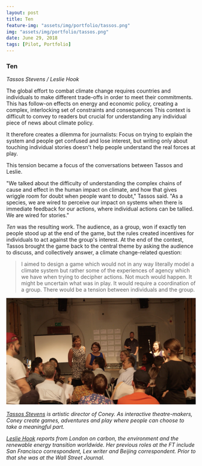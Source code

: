 ```yaml
---
layout: post
title: Ten
feature-img: "assets/img/portfolio/tassos.png"
img: "assets/img/portfolio/tassos.png"
date: June 29, 2018
tags: [Pilot, Portfolio]
---
```

### Ten
_Tassos Stevens / Leslie Hook_

The global effort to combat climate change requires countries and individuals to make different trade-offs in order to meet their commitments. This has follow-on effects on energy and economic policy, creating a complex, interlocking set of constraints and consequences This context is difficult to convey to readers but crucial for understanding any individual piece of news about climate policy.

It therefore creates a dilemma for journalists: Focus on trying to explain the system and people get confused and lose interest, but writing only about touching individual stories doesn't help people understand the real forces at play.  

This tension became a focus of the conversations between Tassos and Leslie.

"We talked about the difficulty of understanding the complex chains of cause and effect in the human impact on climate, and how that gives wriggle room for doubt when people want to doubt," Tassos said. "As a species, we are wired to perceive our impact on systems when there is immediate feedback for our actions, where individual actions can be tallied. We are wired for stories."

_Ten_ was the resulting work. The audience, as a group, won if exactly ten people stood up at the end of the game, but the rules created incentives for individuals to act against the group's interest. At the end of the contest, Tassos brought the game back to the central theme by asking the audience to discuss, and collectively answer, a climate change-related question:

> I aimed to design a game which would not in any way literally model a climate system but rather some of the experiences of agency which we have when trying to decipher actions. Not much would happen. It might be uncertain what was in play. It would require a coordination of a group. There would be a tension between individuals and the group.

![](/assets/img/portfolio/tassos-wide.png)

_[Tassos Stevens](https://coneyhq.org/tassos-stevens/) is artistic director of Coney. As interactive theatre-makers, Coney create games, adventures and play where people can choose to take a meaningful part._

_[Leslie Hook](https://www.ft.com/leslie-hook) reports from ​London on carbon, the environment and the renewable energy transition worldwide. ​Her previous roles at the FT include San​ ​Francisco correspondent, Lex writer and Beijing correspondent. Prior to that she was at the Wall Street Journal._
